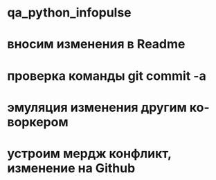# qa_python_infopulse
# вносим изменения в Readme
# проверка команды git commit -a
# эмуляция изменения другим ко-воркером
# устроим мердж конфликт, изменение на Github
